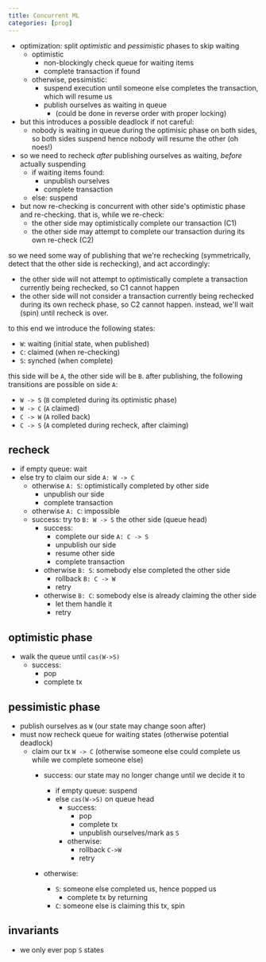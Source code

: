 ```yaml
---
title: Concurrent ML
categories: [prog]
---
```


- optimization: split *optimistic* and *pessimistic* phases to skip
  waiting
  - optimistic
    - non-blockingly check queue for waiting items
	- complete transaction if found
  - otherwise, pessimistic: 
     - suspend execution until someone else completes the transaction,
       which will resume us
     - publish ourselves as waiting in queue
       - (could be done in reverse order with proper locking)
- but this introduces a possible deadlock if not careful:
  - nobody is waiting in queue during the optimisic phase on both
    sides, so both sides suspend hence nobody will resume the other (oh noes!)
- so we need to recheck *after* publishing ourselves as waiting,
  *before* actually suspending
  - if waiting items found:
	 - unpublish ourselves
     - complete transaction
  - else: suspend
- but now re-checking is concurrent with other side's optimistic phase
  and re-checking. that is, while we re-check:
  - the other side may optimistically complete our transaction (C1)
  - the other side may attempt to complete our transaction during its own
    re-check (C2)
  
so we need some way of publishing that we're rechecking
(symmetrically, detect that the other side is rechecking), and act
accordingly:

- the other side will not attempt to optimistically complete a
  transaction currently being rechecked, so C1 cannot happen
- the other side will not consider a transaction currently being
  rechecked during its own recheck phase, so C2 cannot
  happen. instead, we'll wait (spin) until recheck is over.


to this end we introduce the following states:

- `W`: waiting (initial state, when published)
- `C`: claimed (when re-checking)
- `S`: synched (when complete)

this side will be `A`, the other side will be `B`. after publishing,
the following transitions are possible on side `A`:

- `W -> S` (`B` completed during its optimistic phase)
- `W -> C` (`A` claimed)
- `C -> W` (`A` rolled back)
- `C -> S` (`A` completed during recheck, after claiming)


## recheck
  
- if empty queue: wait
- else try to claim our side `A: W -> C`
     - otherwise `A: S`: optimistically completed by other side
	    - unpublish our side
		- complete transaction
	 - otherwise `A: C`: impossible
     - success: try to `B: W -> S` the other side (queue head)
	   - success: 
		  - complete our side `A: C -> S`
		  - unpublish our side
		  - resume other side
		  - complete transaction
	   - otherwise `B: S`: somebody else completed the other side
	 	 - rollback `B: C -> W`
		 - retry
	   - otherwise `B: C`: somebody else is already claiming the other side
		 - let them handle it
		 - retry


## optimistic phase

- walk the queue until `cas(W->S)`
  - success: 
    - pop
	- complete tx
	

## pessimistic phase

- publish ourselves as `W` (our state may change soon after)
- must now recheck queue for waiting states (otherwise potential deadlock)
  - claim our tx `W -> C` (otherwise someone else could complete us
    while we complete someone else)
    - success: our state may no longer change until we decide it to
	  - if empty queue: suspend
	  - else `cas(W->S)` on queue head
		- success: 
		  - pop
		  - complete tx
		  - unpublish ourselves/mark as `S`
		- otherwise:
		  - rollback `C->W`
		  - retry
		  
	- otherwise:
	   - `S`: someone else completed us, hence popped us
	     - complete tx by returning
	   - `C`: someone else is claiming this tx, spin



## invariants
  - we only ever pop `S` states
